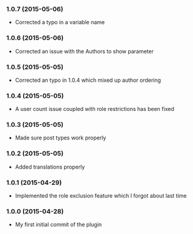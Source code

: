 ### 1.0.7 (2015-05-06)
- Corrected a typo in a variable name

### 1.0.6 (2015-05-06)
- Corrected an issue with the Authors to show parameter

### 1.0.5 (2015-05-05)
- Corrected an typo in 1.0.4 which mixed up author ordering

### 1.0.4 (2015-05-05)
- A user count issue coupled with role restrictions has been fixed

### 1.0.3 (2015-05-05)
- Made sure post types work properly

### 1.0.2 (2015-05-05)
- Added translations properly

### 1.0.1 (2015-04-29)
- Implemented the role exclusion feature which I forgot about last time

### 1.0.0 (2015-04-28)
- My first initial commit of the plugin
